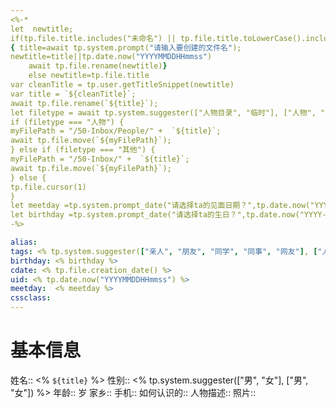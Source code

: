 ```yaml
---
<%-*
let  newtitle;
if(tp.file.title.includes("未命名") || tp.file.title.toLowerCase().includes("untitled")) 
{ title=await tp.system.prompt("请输入要创建的文件名");
newtitle=title||tp.date.now("YYYYMMDDHHmmss")
	await tp.file.rename(newtitle)}
	else newtitle=tp.file.title
var cleanTitle = tp.user.getTitleSnippet(newtitle) 
var title = `${cleanTitle}`;
await tp.file.rename(`${title}`);
let filetype = await tp.system.suggester(["人物目录", "临时"], ["人物", "其他"], false, "Which template do you want to use?") 
if (filetype === "人物") { 
myFilePath = "/50-Inbox/People/" +  `${title}`;
await tp.file.move(`${myFilePath}`);
} else if (filetype === "其他") { 
myFilePath = "/50-Inbox/" +  `${title}`;
await tp.file.move(`${myFilePath}`);
} else { 
tp.file.cursor(1)
}
let meetday =tp.system.prompt_date("请选择ta的见面日期？",tp.date.now("YYYY-MM-DD"))??'';
let birthday =tp.system.prompt_date("请选择ta的生日？",tp.date.now("YYYY-MM-DD"))
-%>

alias: 
tags: <% tp.system.suggester(["亲人", "朋友", "同学", "同事", "网友"], ["人脉/亲人", "人脉/朋友", "人脉/同学", "人脉/同事", "人脉/网友"]) %>
birthday: <% birthday %>
cdate: <% tp.file.creation_date() %>
uid: <% tp.date.now("YYYYMMDDHHmmss") %> 
meetday:  <% meetday %>
cssclass: 
---
```


# 基本信息
姓名:: <% `${title}` %>
性别:: <% tp.system.suggester(["男", "女"], ["男", "女"]) %>
年龄:: 岁
家乡::
手机::
如何认识的:: 
人物描述:: 
照片:: 




